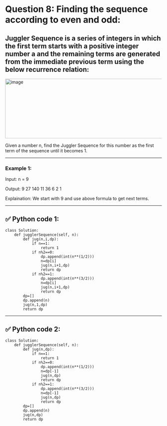 # Question 8: Finding the sequence according to even and odd:

## Juggler Sequence is a series of integers in which the first term starts with a positive integer number a and the remaining terms are generated from the immediate previous term using the below recurrence relation:
<img width="647" height="191" alt="image" src="https://github.com/user-attachments/assets/e9bb513b-9560-4348-a591-0489a055cb55" />

Given a number n, find the Juggler Sequence for this number as the first term of the sequence until it becomes 1.

---

### Example 1:

Input: n = 9

Output: 9 27 140 11 36 6 2 1

Explaination: We start with 9 and use above formula to get next terms.

---

## ✅ Python code 1:

```
class Solution:
    def jugglerSequence(self, n):
        def jug(n,i,dp):
            if n==1:
                return 1
            if n%2==0:
                dp.append(int(n**(1/2)))
                n=dp[i]
                jug(n,i+1,dp)
                return dp
            if n%2==1:
                dp.append(int(n**(3/2)))
                n=dp[i]
                jug(n,i+1,dp)
                return dp
        dp=[]
        dp.append(n)
        jug(n,1,dp)
        return dp
```

---

## ✅ Python code 2:

```
class Solution:
    def jugglerSequence(self, n):
        def jug(n,dp):
            if n==1:
                return 1
            if n%2==0:
                dp.append(int(n**(1/2)))
                n=dp[-1]
                jug(n,dp)
                return dp
            if n%2==1:
                dp.append(int(n**(3/2)))
                n=dp[-1]
                jug(n,dp)
                return dp
        dp=[]
        dp.append(n)
        jug(n,dp)
        return dp
```
